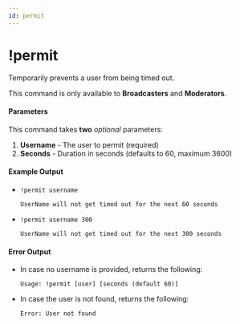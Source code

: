 ```yaml
---
id: permit
---
```


# !permit

Temporarily prevents a user from being timed out.

This command is only available to **Broadcasters** and **Moderators**.

#### Parameters

This command takes **two** *optional* parameters:

1. **Username** - The user to permit (required)
2. **Seconds** - Duration in seconds (defaults to 60, maximum 3600)

#### Example Output

* `!permit username`

    ```
    UserName will not get timed out for the next 60 seconds
    ```

* `!permit username 300`

    ```
    UserName will not get timed out for the next 300 seconds
    ```

#### Error Output

* In case no username is provided, returns the following:

    ```
    Usage: !permit [user] [seconds (default 60)]
    ```

* In case the user is not found, returns the following:

    ```
    Error: User not found
    ```
